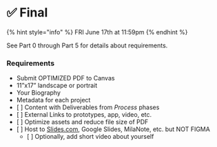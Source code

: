 # ✅ Final

{% hint style="info" %}
FRI June 17th at 11:59pm
{% endhint %}

See Part 0 through Part 5 for details about requirements.&#x20;

### Requirements

* Submit OPTIMIZED PDF to Canvas
* 11”x17” landscape or portrait
* Your Biography
* Metadata for each project
* \[ ] Content with Deliverables from _Process_ phases
* \[ ] External Links to prototypes, app, video, etc.
* \[ ] Optimize assets and reduce file size of PDF
* \[ ] Host to [Slides.com](http://slides.com), Google Slides, MilaNote, etc. but NOT FIGMA
  * \[ ] Optionally, add short video about yourself
